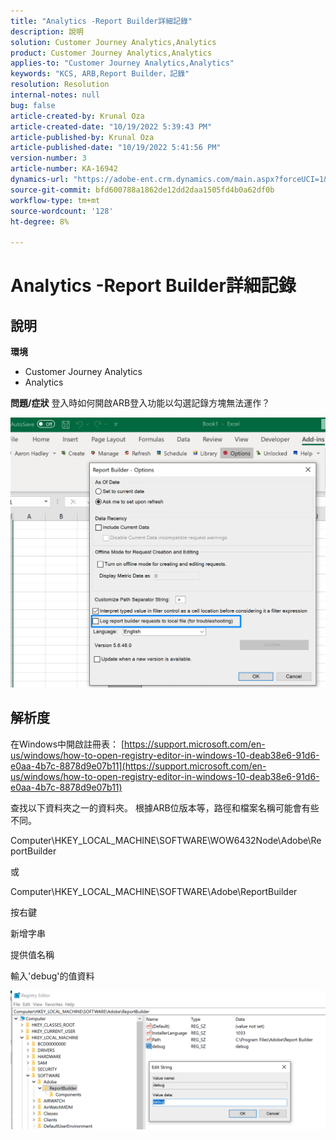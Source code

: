 ```yaml
---
title: "Analytics -Report Builder詳細記錄"
description: 說明
solution: Customer Journey Analytics,Analytics
product: Customer Journey Analytics,Analytics
applies-to: "Customer Journey Analytics,Analytics"
keywords: "KCS, ARB,Report Builder，記錄"
resolution: Resolution
internal-notes: null
bug: false
article-created-by: Krunal Oza
article-created-date: "10/19/2022 5:39:43 PM"
article-published-by: Krunal Oza
article-published-date: "10/19/2022 5:41:56 PM"
version-number: 3
article-number: KA-16942
dynamics-url: "https://adobe-ent.crm.dynamics.com/main.aspx?forceUCI=1&pagetype=entityrecord&etn=knowledgearticle&id=591c0901-d54f-ed11-bba2-00224808679b"
source-git-commit: bfd600788a1862de12dd2daa1505fd4b0a62df0b
workflow-type: tm+mt
source-wordcount: '128'
ht-degree: 8%

---
```


# Analytics -Report Builder詳細記錄

## 說明

<b>環境</b>
- Customer Journey Analytics
- Analytics



<b>問題/症狀</b>
登入時如何開啟ARB登入功能以勾選記錄方塊無法運作？



![](assets/___5b1c0901-d54f-ed11-bba2-00224808679b___.png)


## 解析度




在Windows中開啟註冊表： [https://support.microsoft.com/en-us/windows/how-to-open-registry-editor-in-windows-10-deab38e6-91d6-e0aa-4b7c-8878d9e07b11](https://support.microsoft.com/en-us/windows/how-to-open-registry-editor-in-windows-10-deab38e6-91d6-e0aa-4b7c-8878d9e07b11)

查找以下資料夾之一的資料夾。 根據ARB位版本等，路徑和檔案名稱可能會有些不同。

Computer\HKEY_LOCAL_MACHINE\SOFTWARE\WOW6432Node\Adobe\ReportBuilder

或

Computer\HKEY_LOCAL_MACHINE\SOFTWARE\Adobe\ReportBuilder

按右鍵

新增字串

提供值名稱

輸入&#39;debug&#39;的值資料

![](assets/066ee289-0b9e-eb11-b1ac-000d3a3684a8.png)
